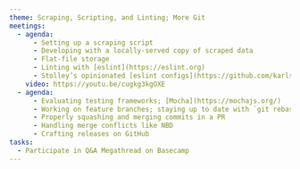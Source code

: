 ```yaml
---
theme: Scraping, Scripting, and Linting; More Git
meetings:
  - agenda:
      - Setting up a scraping script
      - Developing with a locally-served copy of scraped data
      - Flat-file storage
      - Linting with [eslint](https://eslint.org)
      - Stolley’s opinionated [eslint configs](https://github.com/karlstolley/eslint-config)
    video: https://youtu.be/cugkg3kgOXE
  - agenda:
      - Evaluating testing frameworks; [Mocha](https://mochajs.org/)
      - Working on feature branches; staying up to date with `git rebase`
      - Properly squashing and merging commits in a PR
      - Handling merge conflicts like NBD
      - Crafting releases on GitHub
tasks:
  - Participate in Q&A Megathread on Basecamp
---
```

